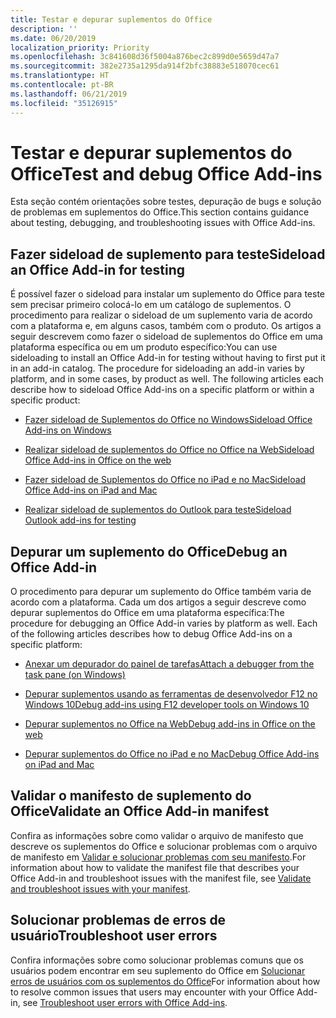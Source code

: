 ```yaml
---
title: Testar e depurar suplementos do Office
description: ''
ms.date: 06/20/2019
localization_priority: Priority
ms.openlocfilehash: 3c841608d36f5004a876bec2c899d0e5659d47a7
ms.sourcegitcommit: 382e2735a1295da914f2bfc38883e518070cec61
ms.translationtype: HT
ms.contentlocale: pt-BR
ms.lasthandoff: 06/21/2019
ms.locfileid: "35126915"
---
```

# <a name="test-and-debug-office-add-ins"></a><span data-ttu-id="ce709-102">Testar e depurar suplementos do Office</span><span class="sxs-lookup"><span data-stu-id="ce709-102">Test and debug Office Add-ins</span></span>

<span data-ttu-id="ce709-103">Esta seção contém orientações sobre testes, depuração de bugs e solução de problemas em suplementos do Office.</span><span class="sxs-lookup"><span data-stu-id="ce709-103">This section contains guidance about testing, debugging, and troubleshooting issues with Office Add-ins.</span></span>

## <a name="sideload-an-office-add-in-for-testing"></a><span data-ttu-id="ce709-104">Fazer sideload de suplemento para teste</span><span class="sxs-lookup"><span data-stu-id="ce709-104">Sideload an Office Add-in for testing</span></span>

<span data-ttu-id="ce709-p101">É possível fazer o sideload para instalar um suplemento do Office para teste sem precisar primeiro colocá-lo em um catálogo de suplementos. O procedimento para realizar o sideload de um suplemento varia de acordo com a plataforma e, em alguns casos, também com o produto. Os artigos a seguir descrevem como fazer o sideload de suplementos do Office em uma plataforma específica ou em um produto específico:</span><span class="sxs-lookup"><span data-stu-id="ce709-p101">You can use sideloading to install an Office Add-in for testing without having to first put it in an add-in catalog. The procedure for sideloading an add-in varies by platform, and in some cases, by product as well. The following articles each describe how to sideload Office Add-ins on a specific platform or within a specific product:</span></span>

- [<span data-ttu-id="ce709-108">Fazer sideload de Suplementos do Office no Windows</span><span class="sxs-lookup"><span data-stu-id="ce709-108">Sideload Office Add-ins on Windows</span></span>](create-a-network-shared-folder-catalog-for-task-pane-and-content-add-ins.md)

- [<span data-ttu-id="ce709-109">Realizar sideload de suplementos do Office no Office na Web</span><span class="sxs-lookup"><span data-stu-id="ce709-109">Sideload Office Add-ins in Office on the web</span></span>](sideload-office-add-ins-for-testing.md)

- [<span data-ttu-id="ce709-110">Fazer sideload de Suplementos do Office no iPad e no Mac</span><span class="sxs-lookup"><span data-stu-id="ce709-110">Sideload Office Add-ins on iPad and Mac</span></span>](sideload-an-office-add-in-on-ipad-and-mac.md)

- [<span data-ttu-id="ce709-111">Realizar sideload de suplementos do Outlook para teste</span><span class="sxs-lookup"><span data-stu-id="ce709-111">Sideload Outlook add-ins for testing</span></span>](/outlook/add-ins/sideload-outlook-add-ins-for-testing)

## <a name="debug-an-office-add-in"></a><span data-ttu-id="ce709-112">Depurar um suplemento do Office</span><span class="sxs-lookup"><span data-stu-id="ce709-112">Debug an Office Add-in</span></span>

<span data-ttu-id="ce709-p102">O procedimento para depurar um suplemento do Office também varia de acordo com a plataforma. Cada um dos artigos a seguir descreve como depurar suplementos do Office em uma plataforma específica:</span><span class="sxs-lookup"><span data-stu-id="ce709-p102">The procedure for debugging an Office Add-in varies by platform as well. Each of the following articles describes how to debug Office Add-ins on a specific platform:</span></span>

- [<span data-ttu-id="ce709-115">Anexar um depurador do painel de tarefas</span><span class="sxs-lookup"><span data-stu-id="ce709-115">Attach a debugger from the task pane (on Windows)</span></span>](attach-debugger-from-task-pane.md)

- [<span data-ttu-id="ce709-116">Depurar suplementos usando as ferramentas de desenvolvedor F12 no Windows 10</span><span class="sxs-lookup"><span data-stu-id="ce709-116">Debug add-ins using F12 developer tools on Windows 10</span></span>](debug-add-ins-using-f12-developer-tools-on-windows-10.md)

- [<span data-ttu-id="ce709-117">Depurar suplementos no Office na Web</span><span class="sxs-lookup"><span data-stu-id="ce709-117">Debug add-ins in Office on the web</span></span>](debug-add-ins-in-office-online.md)

- [<span data-ttu-id="ce709-118">Depurar suplementos do Office no iPad e no Mac</span><span class="sxs-lookup"><span data-stu-id="ce709-118">Debug Office Add-ins on iPad and Mac</span></span>](debug-office-add-ins-on-ipad-and-mac.md)

## <a name="validate-an-office-add-in-manifest"></a><span data-ttu-id="ce709-119">Validar o manifesto de suplemento do Office</span><span class="sxs-lookup"><span data-stu-id="ce709-119">Validate an Office Add-in manifest</span></span>

<span data-ttu-id="ce709-120">Confira as informações sobre como validar o arquivo de manifesto que descreve os suplementos do Office e solucionar problemas com o arquivo de manifesto em [Validar e solucionar problemas com seu manifesto](troubleshoot-manifest.md).</span><span class="sxs-lookup"><span data-stu-id="ce709-120">For information about how to validate the manifest file that describes your Office Add-in and troubleshoot issues with the manifest file, see [Validate and troubleshoot issues with your manifest](troubleshoot-manifest.md).</span></span>

## <a name="troubleshoot-user-errors"></a><span data-ttu-id="ce709-121">Solucionar problemas de erros de usuário</span><span class="sxs-lookup"><span data-stu-id="ce709-121">Troubleshoot user errors</span></span>

<span data-ttu-id="ce709-122">Confira informações sobre como solucionar problemas comuns que os usuários podem encontrar em seu suplemento do Office em [Solucionar erros de usuários com os suplementos do Office](testing-and-troubleshooting.md)</span><span class="sxs-lookup"><span data-stu-id="ce709-122">For information about how to resolve common issues that users may encounter with your Office Add-in, see [Troubleshoot user errors with Office Add-ins](testing-and-troubleshooting.md).</span></span>
